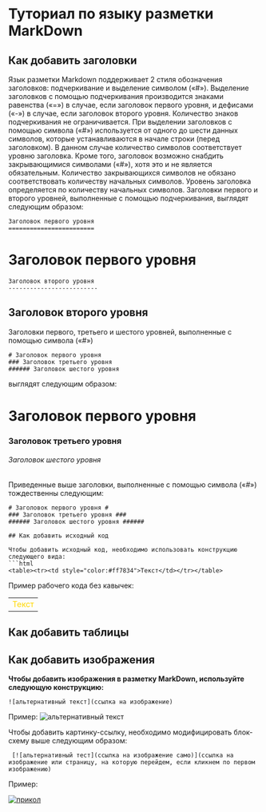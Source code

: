 # Туториал по языку разметки MarkDown

## Как добавить заголовки
Язык разметки Markdown поддерживает 2 стиля обозначения заголовков: подчеркивание и выделение символом («#»).
Выделение заголовков с помощью подчеркивания производится знаками равенства («=») в случае, если заголовок
первого уровня, и дефисами («-») в случае, если заголовок второго уровня. Количество знаков подчеркивания не
ограничивается. При выделении заголовков с помощью символа («#») используется от одного до шести данных символов,
которые устанавливаются в начале строки (перед заголовком). В данном случае количество символов соответствует
уровню заголовка. Кроме того, заголовок возможно снабдить закрывающимися символами («#»), хотя это и не является
обязательным. Количество закрывающихся символов не обязано соответствовать количеству начальных символов.
Уровень заголовка определяется по количеству начальных символов.
Заголовки первого и второго уровней, выполненные с помощью подчеркивания, выглядят следующим образом:
```
Заголовок первого уровня
========================
```
Заголовок первого уровня
========================
```
Заголовок второго уровня
-------------------------
```
Заголовок второго уровня
-------------------------

Заголовки первого, третьего и шестого уровней, выполненные с помощью символа («#»)
```
# Заголовок первого уровня
### Заголовок третьего уровня
###### Заголовок шестого уровня
```
выглядят следующим образом:
# Заголовок первого уровня
### Заголовок третьего уровня
###### Заголовок шестого уровня
Приведенные выше заголовки, выполненные с помощью символа («#») тождественны следующим:
```
# Заголовок первого уровня #
### Заголовок третьего уровня ###
###### Заголовок шестого уровня ######

## Как добавить исходный код

Чтобы добавить исходный код, необходимо использовать конструкцию следующего вида:
```html
<table><tr><td style="color:#ff7834">Текст</td></tr></table>
```
Пример рабочего кода без кавычек:
<table><tr><td style="color:#FFD700">Текст</td></tr></table>

## Как добавить таблицы
 
## Как добавить изображения

**Чтобы добавить изображения в разметку MarkDown, используйте следующую конструкцию:** 
``` 
![альтернативный текст](ссылка на изображение) 
```
 Пример:
  ![альтернативный текст](https://funart.pro/uploads/posts/2021-03/1617048969_52-p-oboi-krasivie-peizazhi-prirodi-56.jpg) 

 Чтобы добавить картинку-ссылку, необходимо модифицировать блок-схему выше следующим образом:
 ```
  [![альтернативный тест](ссылка на изображение само)](ссылка на изображение или страницу, на которую перейдем, если кликнем по первом изображению) 
  ```
   Пример:

  [![прикол](https://webgolovolomki.com/wp-content/uploads/2021/01/znimok-ekrana-2021-01-23-o-19.42.58.png)](https://www.youtube.com/watch?v=eXXg9zaJvh8 ) 